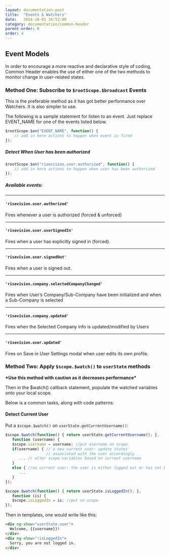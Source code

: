```yaml
---
layout: documentation-post
title:  "Events & Watchers"
date:   2014-10-01 10:52:00
category: documentation/common-header
parent-order: 0
order: 4
---
```


## Event Models

In order to encourage a more reactive and declarative style of coding, Common Header enables the use of either one of the two methods to monitor change in user-related states.

### Method One: Subscribe to ```$rootScope.$broadcast``` Events

This is the preferable method as it has got better performance over Watchers. It is also simpler to use.

The following is a sample statement for listen to an event. Just replace EVENT_NAME for one of the events listed below.

```javascript
$rootScope.$on("EVENT_NAME", function() {	
    // add in here actions to happen when event is fired
});
```

##### Detect When User has been authorized

```javascript
$rootScope.$on("risevision.user.authorized", function() {	
    // add in here actions to happen when user has been authorized
});
```

##### Available events:
***
#### ```'risevision.user.authorized'```

Fires whenever a user is authorized (forced & unforced)

***
#### ```'risevision.user.userSignedIn'```

Fires when a user has explicitly signed in (forced).

***
#### ```'risevision.user.signedOut'```

Fires when a user is signed out.

***
#### ```'risevision.company.selectedCompanyChanged'```

Fires when User’s Company/Sub-Company have been initialized and when a Sub-Company is selected

***
#### ```'risevision.company.updated'```

Fires when the Selected Company info is updated/modified by Users

***
#### ```'risevision.user.updated'```

Fires on Save in User Settings modal when user edits its own profile.


### Method Two: Apply ```$scope.$watch()``` to ```userState``` methods 

**\*Use this method with caution as it decreases performance\***

Then in the $watch() callback statement, populate the watched variables onto your local scope.

Below is a common tasks, along with code patterns:

#### Detect Current User
Put a ```$scope.$watch()``` on ```userState.getCurrentUsername()```:

```js
$scope.$watch(function() { return userState.getCurrentUsername(); },
   function (username) {
   $scope.username = username; //put username on scope
   if(username) { // a new current user: update states
                  // associated with the user accordingly
      ... // alter scope variables based on current username
   }
   else { //no current user: the user is either logged out or has not been populated
      ...
   }
});

$scope.$watch(function() { return userState.isLoggedIn(); },
   function (is) {
   $scope.isLoggedIn = is; //put on scope
});
```
Then in templates, one would write like this:

```html
<div ng-show="userState.user">
  Welcome, {{username}}!
</div>
<div ng-show="!isLoggedIn">
  Sorry, you are not logged in.
</div>
```
